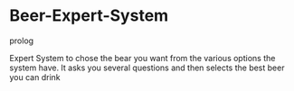 # Beer-Expert-System
prolog

Expert System to chose the bear you want from the various options the system have. It asks you several questions and then selects the best beer you can drink
